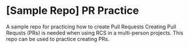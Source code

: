 # [Sample Repo] PR Practice
A sample repo for practicing how to create Pull Requests
Creating Pull Requsts (PRs) is needed when using RCS in a multi-person projects.
This repo can be used to practice creating PRs.